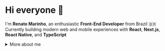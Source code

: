 # Hi everyone 👋

I'm **Renato Marinho**, an enthusiastic **Front-End Developer** from Brazil 🇧🇷  
Currently building modern web and mobile experiences with **React**, **Next.js**, **React Native**, and **TypeScript**

<details>
<summary>
  More about me
</summary>

## ⚡ Quick Overview

#### GitHub Stats  
<a href="https://github.com/anuraghazra/github-readme-stats">
  <img align="center" src="https://github-readme-stats.anuraghazra1.vercel.app/api?username=renatomarinhofr&show_icons=true&line_height=27&include_all_commits=true&theme=tokyonight" alt="Renato's GitHub stats" />
</a>

- 🌐 I build and design **scalable web and mobile apps**  
- 🧠 Always learning — now exploring **Go (Golang)** and backend development  
- 💬 Check out my portfolio → [renatomarinho.xyz](https://renatomarinho.xyz)

---

## 💻 What I Do

I’m focused on building **performant, clean, and beautiful interfaces**.  
Most of my work revolves around **front-end architecture, design systems, and product scalability**.

I enjoy exploring **UI/UX patterns**, **animation flows**, and improving **developer experience**.

---

## 🧰 My Skills

### Web Technologies
- JavaScript (ES6+)  
- TypeScript  
- React.js / Next.js  
- React Native  
- Node.js  
- Tailwind CSS  
- Prisma / Supabase / Firebase  
- GraphQL  
- HTML5 / CSS3 / SCSS  

### Testing & Tools
- Jest  
- Cypress  
- Git & GitHub  
- Docker  
- Expo  
- VS Code  

---

## 🌐 Languages

| Language | Proficiency |
| --------- | ------------ |
| Portuguese | Native |
| English | (A2) |

---

## 📚 Currently Learning

- 🦦 Backend development with **Go (Golang)**  
- 🧱 Clean Architecture & SOLID principles  
- ⚙️ API Design and System Scalability  

---

*"Learning by building — that’s how real understanding happens"*

</details>
